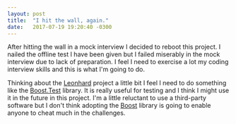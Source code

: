 ```yaml
---
layout: post
title:  "I hit the wall, again."
date:   2017-07-19 19:20:40 -0300
---
```

After hitting the wall in a mock interview I decided to reboot this project. I nailed the offline test I have been given but I failed miserably in the mock interview due to lack of preparation. I feel I need to exercise a lot my coding interview skills and this is what I'm going to do.

Thinking about the [Leonhard][leonhard] project a little bit I feel I need to do something like the [Boost.Test][boost-test] library. It is really useful for testing and I think I might use it in the future in this project. I'm a little reluctant to use a third-party software but I don't think adopting the [Boost][boost] library is going to enable anyone to cheat much in the challenges.

[leonhard]:       https://github.com/swrh/leonhard
[boost-test]:     http://www.boost.org/doc/libs/1_64_0/libs/test/doc/html/index.html
[boost]:          http://www.boost.org
